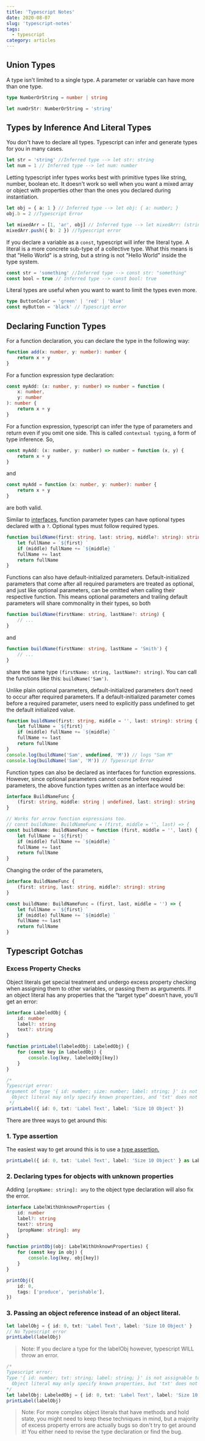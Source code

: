 ```yaml
---
title: 'Typescript Notes'
date: 2020-08-07
slug: 'typescript-notes'
tags:
  - typescript
category: articles
---
```


## Union Types

A type isn't limited to a single type. A parameter or variable can have more than one type.

```typescript
type NumberOrString = number | string

let numOrStr: NumberOrString = 'string'
```

## Types by Inference And Literal Types

You don't have to declare all types. Typescript can infer and generate types for you in many cases.

```typescript
let str = 'string' //Inferred type --> let str: string
let num = 1 // Inferred type --> let num: number
```

Letting typescript infer types works best with primitive types like string, number, boolean etc. It doesn't work so well when you want a mixed array or object with properties other than the ones you declared during instantiation.

```typescript
let obj = { a: 1 } // Inferred type --> let obj: { a: number; }
obj.b = 2 //Typescript Error

let mixedArr = [1, 'ar', obj] // Inferred type --> let mixedArr: (string | number | { a: number; })[]
mixedArr.push({ b: 2 }) //Typescript error
```

If you declare a variable as a `const`, typescript will infer the literal type. A literal is a more concrete sub-type of a collective type. What this means is that "Hello World" is a string, but a string is not "Hello World" inside the type system.

```typescript
const str = 'something' //Inferred type --> const str: "something"
const bool = true // Inferred type --> const bool: true
```

Literal types are useful when you want to want to limit the types even more.

```typescript
type ButtonColor = 'green' | 'red' | 'blue'
const myButton = 'black' // Typescript error
```

## Declaring Function Types

For a function declaration, you can declare the type in the following way:

```typescript
function add(x: number, y: number): number {
	return x + y
}
```

For a function expression type declaration:

```typescript
const myAdd: (x: number, y: number) => number = function (
	x: number,
	y: number
): number {
	return x + y
}
```

For a function expression, typescript can infer the type of parameters and return even if you omit one side. This is called `contextual typing`, a form of type inference. So,

```js
const myAdd: (x: number, y: number) => number = function (x, y) {
	return x + y
}
```

and

```typescript
const myAdd = function (x: number, y: number): number {
	return x + y
}
```

are both valid.

Similar to [interfaces](https://www.typescriptlang.org/docs/handbook/interfaces.html), function parameter types can have optional types declared with a `?`. Optional types must follow required types.

```typescript
function buildName(first: string, last: string, middle?: string): string {
	let fullName = `${first} `
	if (middle) fullName += `${middle} `
	fullName += last
	return fullName
}
```

Functions can also have default-initialized parameters. Default-initialized parameters that come after all required parameters are treated as optional, and just like optional parameters, can be omitted when calling their respective function. This means optional parameters and trailing default parameters will share commonality in their types, so both

```typescript
function buildName(firstName: string, lastName?: string) {
	// ...
}
```

and

```typescript
function buildName(firstName: string, lastName = 'Smith') {
	// ...
}
```

share the same type `(firstName: string, lastName?: string)`. You can call the functions like this: `buildName('Sam')`.

Unlike plain optional parameters, default-initialized parameters don’t need to occur after required parameters. If a default-initialized parameter comes before a required parameter, users need to explicitly pass undefined to get the default initialized value.

```typescript
function buildName(first: string, middle = '', last: string): string {
	let fullName = `${first} `
	if (middle) fullName += `${middle} `
	fullName += last
	return fullName
}
console.log(buildName('Sam', undefined, 'M')) // logs "Sam M"
console.log(buildName('Sam', 'M')) // Typescript Error
```

Function types can also be declared as interfaces for function expressions. However, since optional parameters cannot come before required parameters, the above function types written as an interface would be:

```typescript
interface BuildNameFunc {
	(first: string, middle: string | undefined, last: string): string
}

// Works for arrow function expressions too.
// const buildName: BuildNameFunc = (first, middle = '', last) => {
const buildName: BuildNameFunc = function (first, middle = '', last) {
	let fullName = `${first} `
	if (middle) fullName += `${middle} `
	fullName += last
	return fullName
}
```

Changing the order of the parameters,

```typescript
interface BuildNameFunc {
	(first: string, last: string, middle?: string): string
}

const buildName: BuildNameFunc = (first, last, middle = '') => {
	let fullName = `${first} `
	if (middle) fullName += `${middle} `
	fullName += last
	return fullName
}
```

## Typescript Gotchas

### Excess Property Checks

Object literals get special treatment and undergo excess property checking when assigning them to other variables, or passing them as arguments. If an object literal has any properties that the “target type” doesn’t have, you’ll get an error:

```typescript
interface LabeledObj {
	id: number
	label?: string
	text?: string
}

function printLabel(labeledObj: LabeledObj) {
	for (const key in labeledObj) {
		console.log(key, labeledObj[key])
	}
}

/* 
Typescript error:
Argument of type '{ id: number; size: number; label: string; }' is not assignable to parameter of type 'LabeledObj'.
  Object literal may only specify known properties, and 'txt' does not exist in type 'LabeledObj'.ts(2345)
 */
printLabel({ id: 0, txt: 'Label Text', label: 'Size 10 Object' })
```

There are three ways to get around this:

### 1. Type assertion

The easiest way to get around this is to use a [type assertion.](https://www.typescriptlang.org/docs/handbook/basic-types.html#type-assertions)

```typescript
printLabel({ id: 0, txt: 'Label Text', label: 'Size 10 Object' } as LabeledObj)
```

### 2. Declaring types for objects with unknown properties

Adding `[propName: string]: any` to the object type declaration will also fix the error.

```typescript
interface LabelWithUnknownProperties {
	id: number
	label?: string
	text?: string
	[propName: string]: any
}

function printObj(obj: LabelWithUnknownProperties) {
	for (const key in obj) {
		console.log(key, obj[key])
	}
}

printObj({
	id: 0,
	tags: ['produce', 'perishable'],
})
```

### 3. Passing an object reference instead of an object literal.

```typescript
let labelObj = { id: 0, txt: 'Label Text', label: 'Size 10 Object' }
// No Typescript error
printLabel(labelObj)
```

> Note: If you declare a type for the labelObj however, typescript WILL throw an error.

```typescript
/* 
Typescript error:
Type '{ id: number; txt: string; label: string; }' is not assignable to type 'LabeledObj'.
  Object literal may only specify known properties, but 'txt' does not exist in type 'LabeledObj'. Did you mean to write 'text'?
*/
let labelObj: LabeledObj = { id: 0, txt: 'Label Text', label: 'Size 10 Object' }
printLabel(labelObj)
```

> Note: For more complex object literals that have methods and hold state, you might need to keep these techniques in mind, but a majority of excess property errors are actually bugs so don't try to get around it! You either need to revise the type declaration or find the bug.
